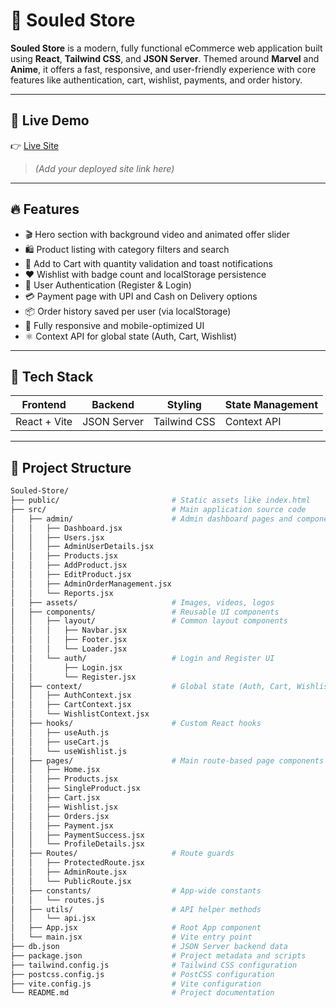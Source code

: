 # 🛒 Souled Store

**Souled Store** is a modern, fully functional eCommerce web application built using **React**, **Tailwind CSS**, and **JSON Server**. Themed around **Marvel** and **Anime**, it offers a fast, responsive, and user-friendly experience with core features like authentication, cart, wishlist, payments, and order history.

---

## 🚀 Live Demo

👉 [Live Site](#)  
> _(Add your deployed site link here)_

---

## 🔥 Features

- 🎬 Hero section with background video and animated offer slider
- 🛍️ Product listing with category filters and search
- 🛒 Add to Cart with quantity validation and toast notifications
- ❤️ Wishlist with badge count and localStorage persistence
- 🔐 User Authentication (Register & Login)
- 💳 Payment page with UPI and Cash on Delivery options
- 📦 Order history saved per user (via localStorage)
- 📱 Fully responsive and mobile-optimized UI
- ⚛️ Context API for global state (Auth, Cart, Wishlist)

---

## 🧱 Tech Stack

| Frontend     | Backend      | Styling       | State Management |
|--------------|--------------|---------------|------------------|
| React + Vite | JSON Server  | Tailwind CSS  | Context API      |

---

## 📁 Project Structure

```bash
Souled-Store/
├── public/                         # Static assets like index.html
├── src/                            # Main application source code
│   ├── admin/                      # Admin dashboard pages and components
│   │   ├── Dashboard.jsx
│   │   ├── Users.jsx
│   │   ├── AdminUserDetails.jsx
│   │   ├── Products.jsx
│   │   ├── AddProduct.jsx
│   │   ├── EditProduct.jsx
│   │   ├── AdminOrderManagement.jsx
│   │   └── Reports.jsx
│   ├── assets/                     # Images, videos, logos
│   ├── components/                 # Reusable UI components
│   │   ├── layout/                 # Common layout components
│   │   │   ├── Navbar.jsx
│   │   │   ├── Footer.jsx
│   │   │   └── Loader.jsx
│   │   └── auth/                   # Login and Register UI
│   │       ├── Login.jsx
│   │       └── Register.jsx
│   ├── context/                    # Global state (Auth, Cart, Wishlist)
│   │   ├── AuthContext.jsx
│   │   ├── CartContext.jsx
│   │   └── WishlistContext.jsx
│   ├── hooks/                      # Custom React hooks
│   │   ├── useAuth.js
│   │   ├── useCart.js
│   │   └── useWishlist.js
│   ├── pages/                      # Main route-based page components
│   │   ├── Home.jsx
│   │   ├── Products.jsx
│   │   ├── SingleProduct.jsx
│   │   ├── Cart.jsx
│   │   ├── Wishlist.jsx
│   │   ├── Orders.jsx
│   │   ├── Payment.jsx
│   │   ├── PaymentSuccess.jsx
│   │   └── ProfileDetails.jsx
│   ├── Routes/                     # Route guards
│   │   ├── ProtectedRoute.jsx
│   │   ├── AdminRoute.jsx
│   │   └── PublicRoute.jsx
│   ├── constants/                  # App-wide constants
│   │   └── routes.js
│   ├── utils/                      # API helper methods
│   │   └── api.jsx
│   ├── App.jsx                     # Root App component
│   └── main.jsx                    # Vite entry point
├── db.json                         # JSON Server backend data
├── package.json                    # Project metadata and scripts
├── tailwind.config.js              # Tailwind CSS configuration
├── postcss.config.js               # PostCSS configuration
├── vite.config.js                  # Vite configuration
└── README.md                       # Project documentation
